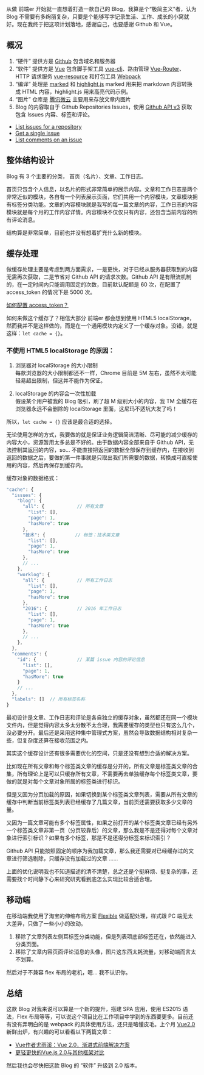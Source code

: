 从做 前端er 开始就一直想着打造一款自己的 Blog，我算是个“极简主义”者，认为 Blog 不需要有多绚丽复杂，只要是个能够写字记录生活、工作、成长的小窝就好。现在我终于把这项计划落地，感谢自己，也要感谢 Github 和 Vue。

## 概况

1. “硬件” 提供方是 [Github](https://github.com/)
  包含域名和服务器
2. “软件” 提供方是 [Vue](https://vuejs.org/)
  包含脚手架工具 [vue-cli](https://github.com/vuejs/vue-cli)、路由管理 [Vue-Router](https://github.com/vuejs/vue-router)、HTTP 请求服务 [vue-resource](https://github.com/vuejs/vue-resource) 和打包工具 [Webpack](http://webpack.github.io/)
3. “编译” 处理是 [marked](https://github.com/chjj/marked) 和 [highlight.js](https://github.com/isagalaev/highlight.js)
 marked 用来把 markdown 内容转换成 HTML 内容，highlight.js 用来高亮代码示例。
4. “图片” 仓库是 [腾讯微云](https://www.weiyun.com/)
  主要用来存放文章内图片
5. Blog 的内容取自于 Github Repositories Issues，使用 [Github API v3](https://developer.github.com/v3/) 获取
  包含 Issues 内容、标签和评论。
  - [List issues for a repository](https://developer.github.com/v3/issues/#list-issues-for-a-repository)
  - [Get a single issue](https://developer.github.com/v3/issues/#get-a-single-issue)
  - [List comments on an issue](https://developer.github.com/v3/issues/comments/#list-comments-on-an-issue)

## 整体结构设计

Blog 有 3 个主要的分类， 首页（名片）、文章、工作日志。

首页只包含个人信息，以名片的形式非常简单的展示内容。文章和工作日志是两个非常近似的模块，各自有一个列表展示页面，它们共用一个内容模块，文章模块拥有标签分类功能。文章的内容模块就是我写的每一篇文章的内容，工作日志的内容模块就是每个月的工作内容详情。内容模块不仅仅只有内容，还包含当前内容的所有评论消息。

结构算是非常简单，目前也并没有想着扩充什么新的模块。

## 缓存处理

做缓存处理主要是考虑到两方面需求，一是更快，对于已经从服务器获取到的内容无需再次获取，二是节省对 Github API 的请求次数。Github API 是有限流机制的，在一定时间内只能调用固定的次数，目前默认配额是 60 次，在配置了 access_token 的情况下是 5000 次。

[如何配置 access_token？](https://github.com/Monine/vue-blog#注意)

如何来做这个缓存了？相信大部分 前端er 都会想到使用 HTML5 localStorage，然而我并不是这样做的，而是在一个通用模块内定义了一个缓存对象。没错，就是这样：`let cache = {}`。

### 不使用 HTML5 localStorage 的原因：

1. 浏览器对 localStorage 的大小限制  
每款浏览器的大小限制都还不一样，Chrome 目前是 5M 左右，虽然不太可能轻易超出限制，但这并不能作为保证。

2. localStorage 的内容会一次性加载  
假设某个用户被我的 Blog 吸引，刷了超 M 级别大小的内容，我 TM 全缓存在浏览器永远不会删除的 localStorage 里面，这尼玛不适坑大发了吗！

所以，`let cache = {}` 应该是最合适的选择。

无论使用怎样的方式，我要做的就是保证业务逻辑简洁清晰、尽可能的减少缓存的内容大小，资源暂用太多总是不好的。由于数据内容全部来自于 Github API，无法控制其返回的内容，so... 不能直接把返回的数据全部保存到缓存内，在接收到返回的数据之后，要做的第一件事就是只取出我们所需要的数据，转换成可直接使用的内容，然后再保存到缓存内。

缓存对象的数据格式：

```js
"cache": {
  "issues": {
    "blog": {
      "all": {            // 所有文章
        "list": [],
        "page": 1,
        "hasMore": true
      },
      "技术": {           // 标签：技术类文章
        "list": [],
        "page": 1,
        "hasMore": true
      },
      // ...
    },
    "worklog": {
      "all": {            // 所有工作日志
        "list": [],
        "page": 1,
        "hasMore": true
      },
      "2016": {           // 2016 年工作日志
        "list": [],
        "page": 1,
        "hasMore": true
      },
      // ...
    },
  },
  "comments": {
    "id": {               // 某篇 issue 内容的评论信息
      "list": [],
      "page": 1,
      "hasMore": true
    }
    // ...
  },
  "labels": []  // 所有标签名称
}
```

最初设计是文章、工作日志和评论是各自独立的缓存对象，虽然都还在同一个模块文件内，但是觉得内容太多太分散不太合理，我需要缓存的类型也只有这么几个，没必要分开。最后还是采用这种集中管理式方案，虽然会导致数据结构相对复杂一些，但复杂度还算在接收范围之内。

其实这个缓存设计还有很多需要优化的空间，只是还没有想到合适的解决方案。

比如现在所有文章和每个标签类文章的缓存是分开的，所有文章是标签类文章的合集，所有理论上是可以只缓存所有文章，不需要再去单独缓存每个标签类文章，要做的就是对每个文章对象所属的标签类进行标识。

但是又因为分页加载的原因，如果切换到某个标签类文章列表，需要从所有文章的缓存中判断当前标签类列表已经缓存了几篇文章，当前页还需要获取多少文章的量。

又因为一篇文章可能有多个标签属性，如果之前打开的某个标签类文章已经有另外一个标签类文章非第一页（分页较靠后）的文章，那么我是不是还得对每个文章对象进行索引标识？如果有多个标签，那是不是还得分标签来标识索引？

Github API 只能按照固定的顺序为我加载文章，那么我还需要对已经缓存过的文章进行筛选剔除，只缓存没有加载过的文章 ......

上面的优化说明我也不知道描述的清不清楚，总之还是个挺麻烦、挺复杂的事，还需要找个时间静下心来研究研究看到底怎么实现比较合适合理。

## 移动端

在移动端我使用了淘宝的伸缩布局方案 [Flexible](https://github.com/amfe/lib-flexible) 做适配处理，样式跟 PC 端无太大差异，只做了一些小小的改动。

1. 移除了文章列表左侧耳标签分类功能，但是列表项底部标签还在，依然能进入分类页面。
2. 移除了文章内容页面评论消息的头像，图片这东西太耗流量，对移动端而言太不划算。

然后对于不兼容 flex 布局的老机，嗯... 我不认识你。

## 总结

这款 Blog 对我来说可以算是一个新的提升，搭建 SPA 应用，使用 ES2015 语法，Flex 布局等等，可以说这个项目比在工作项目中学到的东西要更多。目前还有没有弄明白的是 webpack 的具体使用方法，还只是略懂皮毛。上个月 [Vue2.0](https://cn.vuejs.org/) 新鲜出炉，有兴趣的可以看看以下两篇文章：

- [Vue作者尤雨溪：Vue 2.0，渐进式前端解决方案](http://mp.weixin.qq.com/s?__biz=MzIwNjQwMzUwMQ==&mid=2247484393&idx=1&sn=142b8e37dfc94de07be211607e468030&chksm=9723612ba054e83db6622a891287af119bb63708f1b7a09aed9149d846c9428ad5abbb822294&mpshare=1&scene=1&srcid=1026oUz3521V74ua0uwTcIWa&from=groupmessage&isappinstalled=0#wechat_redirect)
- [更轻更快的Vue.js 2.0与其他框架对比](http://mp.weixin.qq.com/s?__biz=MzIwNjQwMzUwMQ==&mid=2247484329&idx=1&sn=f79da7c92cda7352c8a651f459ef4172&chksm=9723616ba054e87df94522a9c67de26c9ac1f2532198506f47f9c589070d4c530a66ed37dd70&scene=0#wechat_redirect)

然后我也会尽快把这款 Blog 的 “软件” 升级到 2.0 版本。
